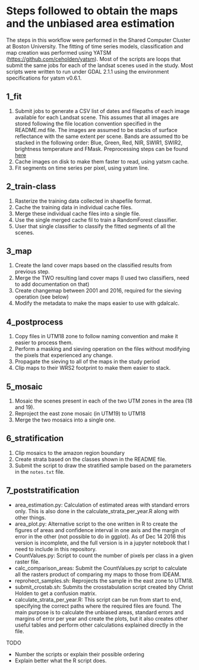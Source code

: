 # Steps followed to obtain the maps and the unbiased area estimation

The steps in this workflow were performed in the Shared Computer Cluster at Boston University. The fitting of time series models, classification and map creation was performed using YATSM (https://github.com/ceholden/yatsm). Most of the scripts are loops that submit the same jobs for each of the landsat scenes used in the study. Most scripts were written to run under GDAL 2.1.1 using the environment specifications for yatsm v0.6.1.

## 1_fit 

1. Submit jobs to generate a CSV list of dates and filepaths of each image available for each Landsat scene. This assumes that all images are stored following the file location convention specified in the README.md file. The images are assumed to be stacks of surface reflectance with the same extent per scene. Bands are assumed tto be stacked in the following order: Blue, Green, Red, NIR, SWIR1, SWIR2, brightness temperature and FMask. Preprocessing steps can be found [here](https://github.com/parevalo/landsat_process) 
2. Cache images on disk to make them faster to read, using yatsm cache.
3.  Fit segments on time series per pixel, using yatsm line.

## 2_train-class

1. Rasterize the training data collected in shapefile format. 
2. Cache the training data in individual cache files.
3. Merge these individual cache files into a single file.
4. Use the single merged cache fil to train a RandomForest classifier.
5. User that single classifier to classify the fitted segments of all the scenes.

## 3_map

1. Create the land cover maps based on the classified results from previous step.
2. Merge the TWO resulting land cover maps (I used two classifiers, need to add documentation on that)
3. Create changemap between 2001 and 2016, required for the sieving operation (see below)
4. Modify the metadata to make the maps easier to use with gdalcalc.

## 4_postprocess

1. Copy files in UTM18 zone to follow naming convention and make it easier to process them.
2. Perform a masking and sieving operation on the files without modifying the pixels that experienced any change.
3. Propagate the sieving to all of the maps in the study period
4. Clip maps to their WRS2 footprint to make them easier to stack.

## 5_mosaic

1. Mosaic the scenes present in each of the two UTM zones in the area (18 and 19).
2. Reproject the east zone mosaic (in UTM19) to UTM18
3. Merge the two mosaics into a single one.

## 6_stratification

1. Clip mosaics to the amazon region boundary
2. Create strata based on the classes shown in the README file.
3. Submit the script to draw the stratified sample based on the parameters in the `notes.txt` file.

## 7_poststratification

- area_estimation.py: Calculation of estimated areas with standard errors only. This is also done in the
calculate_strata_per_year.R along with other things.
- area_plot.py: Alternative script to the one written in R to create the figures of areas and confidence
interval in one axis and the margin of error in the other (not possible to do in ggplot). As of Dec 14 2016 
this version is incomplete, and the full version is in a jupyter notebook that I need to include in this 
repository.
- CountValues.py: Script to count the number of pixels per class in a given raster file.
- calc_comparison_areas: Submit the CountValues.py script to calculate all the rasters product of 
comparing my maps to those from IDEAM.
- reprohect_samples.sh: Reprojects the sample in the east zone to UTM18.
- submit_crostab.sh: Submits the crosstabulation script created bhy Christ Holden to get a confusion
matrix.
- calculate_strata_per_year.R: This script can be run from start to end, specifying the correct paths where 
the required files are found. The main purpose is to calculate the unbiased areas, standard errors and margins
of error per year and create the plots, but it also creates other useful tables and perform other calculations explained directly in the file. 

TODO

- Number the scripts or explain their possible ordering 
- Explain better what the R script does. 
